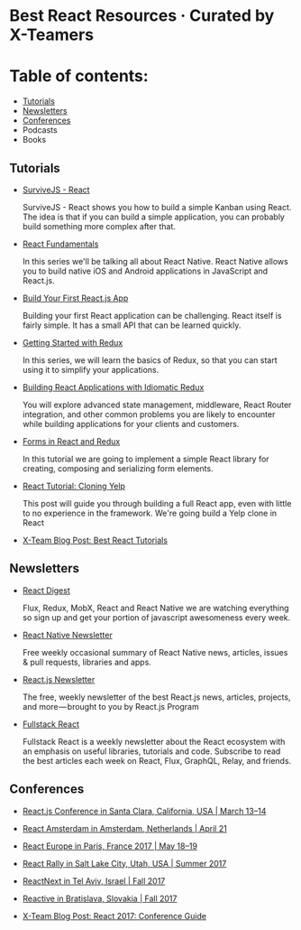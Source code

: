 # Best React Resources · Curated by X-Teamers

# Table of contents:

- [Tutorials](https://github.com/albertogrande/resources/blob/master/react-resources.md#tutorials)
- [Newsletters](https://github.com/albertogrande/resources/blob/master/react-resources.md#newsletters)
- [Conferences](https://github.com/albertogrande/resources/blob/master/react-resources.md#conferences)
- Podcasts
- Books

## Tutorials

- [SurviveJS - React](https://leanpub.com/survivejs-react)

  SurviveJS - React shows you how to build a simple Kanban using React. The idea is that if you can build a simple application, you can probably build something more complex after that.

- [React Fundamentals](https://egghead.io/courses/react-native-fundamentals)

  In this series we'll be talking all about React Native. React Native allows you to build native iOS and Android applications in JavaScript and React.js.

- [Build Your First React.js App](https://egghead.io/courses/build-your-first-react-js-application)

  Building your first React application can be challenging. React itself is fairly simple. It has a small API that can be learned quickly.

- [Getting Started with Redux](https://egghead.io/courses/getting-started-with-redux)

  In this series, we will learn the basics of Redux, so that you can start using it to simplify your applications.

- [Building React Applications with Idiomatic Redux](https://egghead.io/courses/building-react-applications-with-idiomatic-redux)

  You will explore advanced state management, middleware, React Router integration, and other common problems you are likely to encounter while building applications for your clients and customers.

- [Forms in React and Redux](https://x-team.com/blog/tutorial-forms-in-react-and-redux/)

  In this tutorial we are going to implement a simple React library for creating, composing and serializing form elements.

- [React Tutorial: Cloning Yelp](https://www.fullstackreact.com/articles/react-tutorial-cloning-yelp/)

  This post will guide you through building a full React app, even with little to no experience in the framework. We're going build a Yelp clone in React

- [X-Team Blog Post: Best React Tutorials](https://x-team.com/blog/best-react-tutorials-curated-by-x-team/)

## Newsletters

- [React Digest](http://reactdigest.net/)

  Flux, Redux, MobX, React and React Native we are watching everything so sign up and get your portion of javascript awesomeness every week.

- [React Native Newsletter](http://reactnative.cc/)

  Free weekly occasional summary of React Native news, articles, issues & pull requests, libraries and apps.

- [React.js Newsletter](http://reactjsnewsletter.com/)

  The free, weekly newsletter of the best React.js news, articles, projects, and more — brought to you by React.js Program

- [Fullstack React](http://newsletter.fullstackreact.com/)

  Fullstack React is a weekly newsletter about the React ecosystem with an emphasis on useful libraries, tutorials and code. Subscribe to read the best articles each week on React, Flux, GraphQL, Relay, and friends.

## Conferences

- [React.js Conference in Santa Clara, California, USA | March 13–14 ](http://conf.reactjs.org/)

- [React Amsterdam in Amsterdam, Netherlands | April 21](https://react.amsterdam/)

- [React Europe in Paris, France 2017 | May 18–19](https://www.react-europe.org/)

- [React Rally in Salt Lake City, Utah, USA | Summer 2017](http://www.reactrally.com/)

- [ReactNext in Tel Aviv, Israel | Fall 2017](http://react-next.com/)

- [Reactive in Bratislava, Slovakia | Fall 2017](https://reactiveconf.com/)

- [X-Team Blog Post: React 2017: Conference Guide](https://x-team.com/blog/react-2017-conference-guide/)
